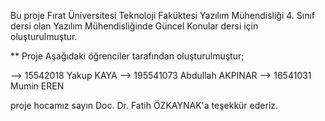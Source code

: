 Bu proje Fırat Üniversitesi Teknoloji Faküktesi Yazılım Mühendisliği 4. Sınıf dersi olan Yazılım Mühendisliğinde Güncel Konular dersi için oluşturulmuştur.

\*\* Proje Aşağıdaki öğrenciler tarafından oluşturulmuştur;

--> 15542018 Yakup KAYA
--> 195541073 Abdullah AKPINAR
--> 16541031 Mumin EREN

proje hocamız sayın Doc. Dr. Fatih ÖZKAYNAK'a teşekkür ederiz.
